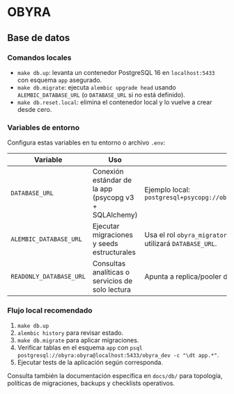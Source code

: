 # OBYRA

## Base de datos

### Comandos locales
- `make db.up`: levanta un contenedor PostgreSQL 16 en `localhost:5433` con esquema `app` asegurado.
- `make db.migrate`: ejecuta `alembic upgrade head` usando `ALEMBIC_DATABASE_URL` (o `DATABASE_URL` si no está definido).
- `make db.reset.local`: elimina el contenedor local y lo vuelve a crear desde cero.

### Variables de entorno
Configura estas variables en tu entorno o archivo `.env`:

| Variable | Uso | Notas |
| --- | --- | --- |
| `DATABASE_URL` | Conexión estándar de la app (psycopg v3 + SQLAlchemy) | Ejemplo local: `postgresql+psycopg://obyra:obyra@localhost:5433/obyra_dev` |
| `ALEMBIC_DATABASE_URL` | Ejecutar migraciones y seeds estructurales | Usa el rol `obyra_migrator` en staging/prod. Si no está, Alembic utilizará `DATABASE_URL`. |
| `READONLY_DATABASE_URL` | Consultas analíticas o servicios de solo lectura | Apunta a replica/pooler de lectura. Opcional en local. |

### Flujo local recomendado
1. `make db.up`
2. `alembic history` para revisar estado.
3. `make db.migrate` para aplicar migraciones.
4. Verificar tablas en el esquema `app` con `psql postgresql://obyra:obyra@localhost:5433/obyra_dev -c "\dt app.*"`.
5. Ejecutar tests de la aplicación según corresponda.

Consulta también la documentación específica en `docs/db/` para topología, políticas de migraciones, backups y checklists operativos.
